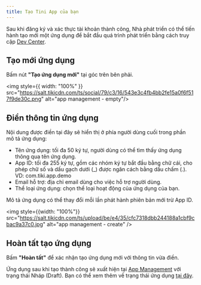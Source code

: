 ```yaml
---
title: Tạo Tini App của bạn
---
```


Sau khi đăng ký và xác thực tài khoản thành công, Nhà phát triển có thể tiến hành tạo mới một ứng dụng để bắt đầu quá trình phát triển bằng cách truy cập [Dev Center](/apps).

## Tạo mới ứng dụng

Bấm nút **"Tạo ứng dụng mới"** tại góc trên bên phải.

<img style={{ width: "100%" }} src="https://salt.tikicdn.com/ts/social/79/c3/16/543e3c4fb4bb2fe15a0f6f517f9de30c.png" alt="app management - empty"/>

## Điền thông tin ứng dụng

Nội dung được điền tại đây sẽ hiển thị ở phía người dùng cuối trong phần mô tả ứng dụng:

- Tên ứng dụng: tối đa 50 ký tự, người dùng có thể tìm thấy ứng dụng thông qua tên ứng dụng.<br/>
- App ID: tối đa 255 ký tự, gồm các nhóm ký tự bắt đầu bằng chữ cái, cho phép chữ số và dấu gạch dưới (\_) được ngăn cách bằng dấu chấm (.). VD: com.tiki.app.demo
- Email hỗ trợ: địa chỉ email dùng cho việc hỗ trợ người dùng.
- Thể loại ứng dụng: chọn thể loại hoạt động của ứng dụng của bạn.

Mô tả ứng dụng có thể thay đổi mỗi lần phát hành phiên bản mới trừ App ID.

<img style={{width: "100%"}} src="https://salt.tikicdn.com/ts/upload/be/e4/35/cfc7318dbb244188a1cbf9cbac9a37c0.jpg" alt="app management - create" />

## Hoàn tất tạo ứng dụng

Bấm **"Hoàn tất"** để xác nhận tạo ứng dụng mới với thông tin vừa điền.

Ứng dụng sau khi tạo thành công sẽ xuất hiện tại [App Management](/apps) với trạng thái Nháp (Draft). Bạn có thể xem thêm về trạng thái ứng dụng [tại đây](/docs/developer/introduce/release#trạng-thái-của-ứng-dụng).

